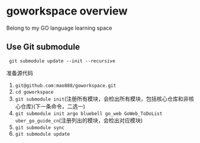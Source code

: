 # goworkspace overview
Belong to my GO language learning space

## Use Git submodule
```
 git submodule update --init --recursive
```
准备源代码

1. `git@github.com:mao888/goworkspace.git`
2. `cd goworkspace`
3. `git submodule init`(注册所有模块，会检出所有模块，包括核心仓库和非核心仓库)(下一条命令，二选一)
4. `git submodule init argo bluebell go_web GoWeb_ToDoList uber_go_guide_cn`(注册列出的模块，会检出对应模块)
5. `git submodule sync`
6. `git submodule update`

